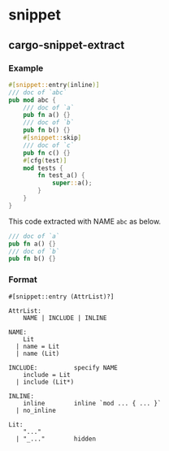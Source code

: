 # snippet

## cargo-snippet-extract

### Example
```rust
#[snippet::entry(inline)]
/// doc of `abc`
pub mod abc {
    /// doc of `a`
    pub fn a() {}
    /// doc of `b`
    pub fn b() {}
    #[snippet::skip]
    /// doc of `c`
    pub fn c() {}
    #[cfg(test)]
    mod tests {
        fn test_a() {
            super::a();
        }
    }
}
```

This code extracted with NAME `abc`  as below.

```rust
/// doc of `a`
pub fn a() {}
/// doc of `b`
pub fn b() {}
```

### Format
```
#[snippet::entry (AttrList)?]

AttrList:
    NAME | INCLUDE | INLINE

NAME:
    Lit
  | name = Lit
  | name (Lit)

INCLUDE:          specify NAME
    include = Lit
  | include (Lit*)

INLINE:
    inline        inline `mod ... { ... }`
  | no_inline

Lit:
    "..."
  | "_..."        hidden
```
